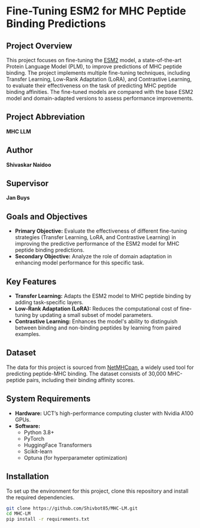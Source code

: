 # Fine-Tuning ESM2 for MHC Peptide Binding Predictions

## Project Overview
This project focuses on fine-tuning the [ESM2](https://github.com/facebookresearch/esm) model, a state-of-the-art Protein Language Model (PLM), to improve predictions of MHC peptide binding. The project implements multiple fine-tuning techniques, including Transfer Learning, Low-Rank Adaptation (LoRA), and Contrastive Learning, to evaluate their effectiveness on the task of predicting MHC peptide binding affinities. The fine-tuned models are compared with the base ESM2 model and domain-adapted versions to assess performance improvements.

## Project Abbreviation
**MHC LLM**

## Author
**Shivaskar Naidoo**

## Supervisor
**Jan Buys**

## Goals and Objectives
- **Primary Objective:** Evaluate the effectiveness of different fine-tuning strategies (Transfer Learning, LoRA, and Contrastive Learning) in improving the predictive performance of the ESM2 model for MHC peptide binding predictions.
- **Secondary Objective:** Analyze the role of domain adaptation in enhancing model performance for this specific task.

## Key Features
- **Transfer Learning:** Adapts the ESM2 model to MHC peptide binding by adding task-specific layers.
- **Low-Rank Adaptation (LoRA):** Reduces the computational cost of fine-tuning by updating a small subset of model parameters.
- **Contrastive Learning:** Enhances the model's ability to distinguish between binding and non-binding peptides by learning from paired examples.

## Dataset
The data for this project is sourced from [NetMHCpan](http://www.cbs.dtu.dk/services/NetMHCpan/), a widely used tool for predicting peptide-MHC binding. The dataset consists of 30,000 MHC-peptide pairs, including their binding affinity scores.

## System Requirements
- **Hardware:** UCT’s high-performance computing cluster with Nvidia A100 GPUs.
- **Software:**
  - Python 3.8+
  - PyTorch
  - HuggingFace Transformers
  - Scikit-learn
  - Optuna (for hyperparameter optimization)

## Installation
To set up the environment for this project, clone this repository and install the required dependencies.

```bash
git clone https://github.com/Shivbot85/MHC-LM.git
cd MHC-LM
pip install -r requirements.txt
